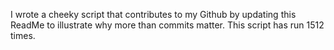 I wrote a cheeky script that contributes to my Github by updating this ReadMe to illustrate why more than commits matter. This script has run 1512 times.